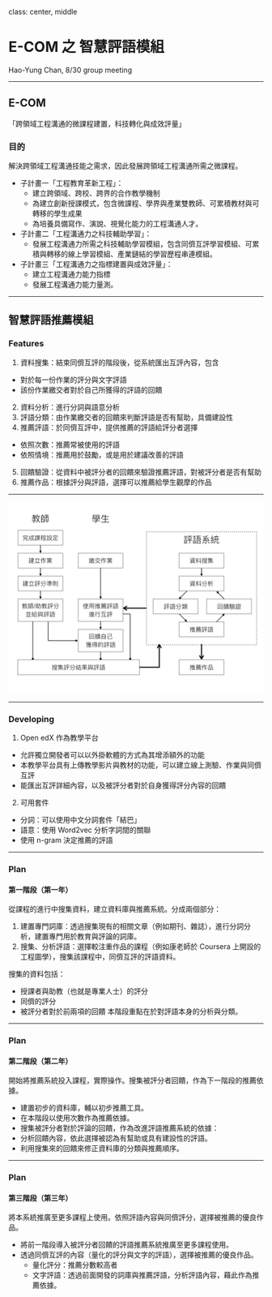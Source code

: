 class: center, middle

# E-COM 之 智慧評語模組
Hao-Yung Chan, 8/30 group meeting

---
## E-COM
「跨領域工程溝通的微課程建置，科技轉化與成效評量」

### 目的
解決跨領域工程溝通技能之需求，因此發展跨領域工程溝通所需之微課程。

* 子計畫一「工程教育革新工程」：
  - 建立跨領域、跨校、跨界的合作教學機制
  - 為建立創新授課模式，包含微課程、學界與產業雙教師、可累積教材與可轉移的學生成果
  - 為培養具備寫作、演說、視覺化能力的工程溝通人才。
* 子計畫二「工程溝通力之科技輔助學習」：
  - 發展工程溝通力所需之科技輔助學習模組，包含同儕互評學習模組、可累積與轉移的線上學習模組、產業鏈結的學習歷程串連模組。
* 子計畫三「工程溝通力之指標建置與成效評量」：
  - 建立工程溝通力能力指標
  - 發展工程溝通力能力量測。

---

## 智慧評語推薦模組
### Features
1. 資料搜集：結束同儕互評的階段後，從系統匯出互評內容，包含
  - 對於每一份作業的評分與文字評語
  - 該份作業繳交者對於自己所獲得的評語的回饋
2. 資料分析：進行分詞與語意分析
3. 評語分類：由作業繳交者的回饋來判斷評語是否有幫助，具備建設性
4. 推薦評語：於同儕互評中，提供推薦的評語給評分者選擇
  - 依照次數：推薦常被使用的評語
  - 依照情境：推薦用於鼓勵，或是用於建議改善的評語
5. 回饋驗證：從資料中被評分者的回饋來驗證推薦評語，對被評分者是否有幫助
6. 推薦作品：根據評分與評語，選擇可以推薦給學生觀摩的作品

---

![alt](image/20160830-gm-ECOM/fig-1.png)

---

### Developing
1. Open edX 作為教學平台
  - 允許獨立開發者可以以外掛軟體的方式為其增添額外的功能
  - 本教學平台具有上傳教學影片與教材的功能，可以建立線上測驗、作業與同儕互評
  - 能匯出互評詳細內容，以及被評分者對於自身獲得評分內容的回饋

2. 可用套件
  - 分詞：可以使用中文分詞套件「結巴」
  - 語意：使用 Word2vec 分析字詞間的關聯
  - 使用 n-gram 決定推薦的評語

---

### Plan
#### 第一階段（第一年）
從課程的進行中搜集資料，建立資料庫與推薦系統。分成兩個部分：
1. 建置專門詞庫：透過搜集現有的相關文章（例如期刊、雜誌），進行分詞分析，建置專門用於教育與評論的詞庫。
2. 搜集、分析評語：選擇較注重作品的課程（例如康老師於 Coursera 上開設的工程圖學），搜集該課程中，同儕互評的評語資料。

搜集的資料包括：
* 授課者與助教（也就是專業人士）的評分
* 同儕的評分
* 被評分者對於前兩項的回饋
本階段重點在於對評語本身的分析與分類。

---

### Plan
#### 第二階段（第二年）
開始將推薦系統投入課程，實際操作。搜集被評分者回饋，作為下一階段的推薦依據。
* 建置初步的資料庫，輔以初步推薦工具。
* 在本階段以使用次數作為推薦依據。
* 搜集被評分者對於評論的回饋，作為改進評語推薦系統的依據：
* 分析回饋內容，依此選擇被認為有幫助或具有建設性的評語。
* 利用搜集來的回饋來修正資料庫的分類與推薦順序。

---

### Plan
#### 第三階段（第三年）
將本系統推廣至更多課程上使用。依照評語內容與同儕評分，選擇被推薦的優良作品。
* 將前一階段導入被評分者回饋的評語推薦系統推廣至更多課程使用。
* 透過同儕互評的內容（量化的評分與文字的評語），選擇被推薦的優良作品。
  - 量化評分：推薦分數較高者
  - 文字評語：透過前面開發的詞庫與推薦評語，分析評語內容，藉此作為推薦依據。
